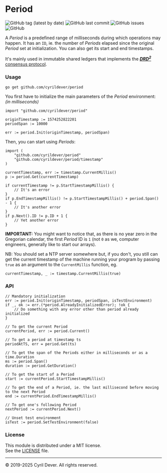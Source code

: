 # Period

![GitHub tag (latest by date)](https://img.shields.io/github/v/tag/cyrildever/period)
![GitHub last commit](https://img.shields.io/github/last-commit/cyrildever/period)
![GitHub issues](https://img.shields.io/github/issues/cyrildever/period)
![GitHub](https://img.shields.io/github/license/cyrildever/period)

A _Period_ is a predefined range of milliseconds during which operations may happen.
It has an `ID`, ie. the number of _Periods_ elapsed since the original _Period_ set at initialization.
You can also get its start and end timestamps.

It's mainly used in immutable shared ledgers that implements the [**_DRD<sup>2</sup>_** consensus protocol](https://github.com/cyrildever/drd2).


### Usage

```console
go get github.com/cyrildever/period
```

You first have to initialize the main parameters of the _Period_ environment: _(in milliseconds)_
```golang
import "github.com/cyrildever/period"

originTimestamp := 1574252822201
periodSpan := 10000

err := period.Init(originTimestamp, periodSpan)
```

Then, you can start using _Periods_:
```golang
import (
    "github.com/cyrildever/period"
    "github.com/cyrildever/period/timestamp"
)

currentTimestamp, err := timestamp.CurrentMillis()
p := period.Get(currentTimestamp)

if currentTimestamp != p.StartTimestampMillis() {
    // It's an error
}
if p.EndTimestampMillis() != p.StartTimestampMillis() + period.Span() - 1 {
    // It's another error
}
if p.Next().ID != p.ID + 1 {
    // Yet another error
}
```

**IMPORTANT:** You might want to notice that, as there is no year zero in the Gregorian calendar, the first _Period_ ID is `1` (not `0` as we, computer engineers, generally like to start our arrays).


NB: You should set a NTP server somewhere but, if you don't, you still can get the current timestamp of the machine running your program by passing `true` as an argument to the `CurrentMillis` function, eg.
```golang
currentTimestamp, _ := timestamp.CurrentMillis(true)
```


### API

```golang
// Mandatory initialization
err := period.Init(originTimestamp, periodSpan, isTestEnvironment)
if _, ok := err.(*period.AlreadyInitializedError); !ok {
    // Do something with any error other than period already initialized
}

// To get the current Period
currentPeriod, err := period.Current()

// To get a period at timestamp ts
periodAtTS, err = period.Get(ts)

// To get the span of the Periods either in milliseconds or as a time.Duration
ms := period.Span()
duration := period.GetDuration()

// To get the start of a Period
start := currentPeriod.StartTimestampMillis()

// To get the end of a Period, ie. the last millisecond before moving to the next Period
end := currentPeriod.EndTimestampMillis()

// To get one's following Period
nextPeriod := currentPeriod.Next()

// Unset test environment
isTest := period.SetTestEnvironment(false)
```


### License

This module is distributed under a MIT license. \
See the [LICENSE](LICENSE) file.


<hr />
&copy; 2019-2025 Cyril Dever. All rights reserved.